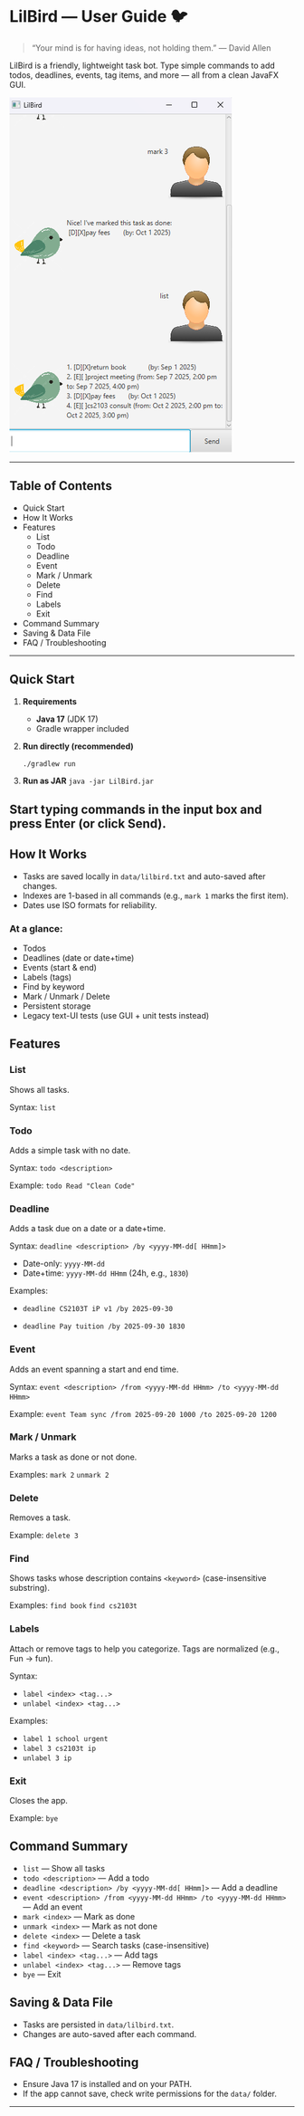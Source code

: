 # LilBird — User Guide 🐦

> “Your mind is for having ideas, not holding them.” — David Allen

LilBird is a friendly, lightweight task bot. Type simple commands to add todos, deadlines, events, tag items, and more — all from a clean JavaFX GUI.

![LilBird UI](Ui.png)

---

## Table of Contents
- Quick Start
- How It Works
- Features
    - List
    - Todo
    - Deadline
    - Event
    - Mark / Unmark
    - Delete
    - Find
    - Labels
    - Exit
- Command Summary
- Saving & Data File
- FAQ / Troubleshooting

---

## Quick Start

1. **Requirements**
    - **Java 17** (JDK 17)
    - Gradle wrapper included

2. **Run directly (recommended)**
   ```bash
   ./gradlew run
3. **Run as JAR**
```java -jar LilBird.jar```

Start typing commands in the input box and press Enter (or click Send).
---
## How It Works

- Tasks are saved locally in `data/lilbird.txt` and auto-saved after changes.
- Indexes are 1-based in all commands (e.g., `mark 1` marks the first item).
- Dates use ISO formats for reliability.

### At a glance:
- Todos
- Deadlines (date or date+time)
- Events (start & end)
- Labels (tags)
- Find by keyword
- Mark / Unmark / Delete
- Persistent storage
- Legacy text-UI tests (use GUI + unit tests instead)

## Features
### List
Shows all tasks.

Syntax: 
```list```
### Todo
Adds a simple task with no date.

Syntax:
```todo <description>```

Example:
```todo Read "Clean Code"```



### Deadline
Adds a task due on a date or a date+time.

Syntax:
```deadline <description> /by <yyyy-MM-dd[ HHmm]>```

- Date-only: `yyyy-MM-dd`
- Date+time: `yyyy-MM-dd HHmm` (24h, e.g., `1830`)

Examples:

- ```deadline CS2103T iP v1 /by 2025-09-30```

- ```deadline Pay tuition /by 2025-09-30 1830```


### Event
Adds an event spanning a start and end time.

Syntax:
```event <description> /from <yyyy-MM-dd HHmm> /to <yyyy-MM-dd HHmm>```

Example:
```event Team sync /from 2025-09-20 1000 /to 2025-09-20 1200```

### Mark / Unmark
Marks a task as done or not done.

Examples:
```mark 2```
```unmark 2```


### Delete
Removes a task.

Example:
```delete 3```



### Find
Shows tasks whose description contains `<keyword>` (case-insensitive substring).

Examples:
```find book```
```find cs2103t```


### Labels
Attach or remove tags to help you categorize. Tags are normalized (e.g., Fun → fun).

Syntax:
- ```label <index> <tag...>```
- ```unlabel <index> <tag...>```

Examples:
- ```label 1 school urgent```
- ```label 3 cs2103t ip```
- ```unlabel 3 ip```

### Exit
Closes the app.

Example:
```bye```


## Command Summary

- `list` — Show all tasks
- `todo <description>` — Add a todo
- `deadline <description> /by <yyyy-MM-dd[ HHmm]>` — Add a deadline
- `event <description> /from <yyyy-MM-dd HHmm> /to <yyyy-MM-dd HHmm>` — Add an event
- `mark <index>` — Mark as done
- `unmark <index>` — Mark as not done
- `delete <index>` — Delete a task
- `find <keyword>` — Search tasks (case-insensitive)
- `label <index> <tag...>` — Add tags
- `unlabel <index> <tag...>` — Remove tags
- `bye` — Exit

## Saving & Data File

- Tasks are persisted in `data/lilbird.txt`.
- Changes are auto-saved after each command.

## FAQ / Troubleshooting

- Ensure Java 17 is installed and on your PATH.
- If the app cannot save, check write permissions for the `data/` folder.

---


